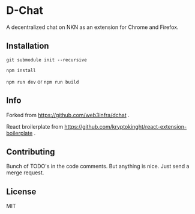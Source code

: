 # D-Chat

A decentralized chat on NKN as an extension for Chrome and Firefox.

## Installation

`git submodule init --recursive`

`npm install`

`npm run dev`
or
`npm run build`

## Info

Forked from https://github.com/web3infra/dchat .

React broilerplate from https://github.com/kryptokinght/react-extension-boilerplate .

## Contributing

Bunch of TODO's in the code comments. But anything is nice. Just send a merge request.

## License

MIT
